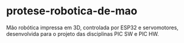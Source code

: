 # protese-robotica-de-mao
Mão robótica impressa em 3D, controlada por ESP32 e servomotores, desenvolvida para o projeto das disciplinas PIC SW e PIC HW.
